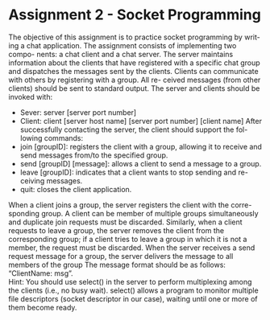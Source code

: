 # Assignment 2 - Socket Programming

The objective of this assignment is to practice socket programming by writ-
ing a chat application. The assignment consists of implementing two compo-
nents: a chat client and a chat server. The server maintains information about
the clients that have registered with a specific chat group and dispatches the
messages sent by the clients.
Clients can communicate with others by registering with a group. All re-
ceived messages (from other clients) should be sent to standard output. The
server and clients should be invoked with:

* Sever: server \[server port number\]
* Client: client \[server host name\] \[server port number\] \[client name\]
After successfully contacting the server, the client should support the fol-
lowing commands:
* join [groupID]: registers the client with a group, allowing it to receive
and send messages from/to the specified group.
* send \[groupID\] \[message\]: allows a client to send a message to a group.
* leave \[groupID\]: indicates that a client wants to stop sending and re-
ceiving messages.
* quit: closes the client application.

When a client joins a group, the server registers the client with the corre-
sponding group. A client can be member of multiple groups simultaneously and
duplicate join requests must be discarded. Similarly, when a client requests to
leave a group, the server removes the client from the corresponding group; if a
client tries to leave a group in which it is not a member, the request must be
discarded. When the server receives a send request message for a group, the
server delivers the message to all members of the group The message format
should be as follows: “ClientName: msg”.  
Hint: You should use select() in the server to perform multiplexing among
the clients (i.e., no busy wait). select() allows a program to monitor multiple
file descriptors (socket descriptor in our case), waiting until one or more of them
become ready.
